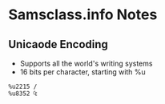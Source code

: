 # Samsclass.info Notes

## Unicaode Encoding
- Supports all the world's writing systems
- 16 bits per character, starting with %u

```
%u2215 /
%u8352 ₠
```
